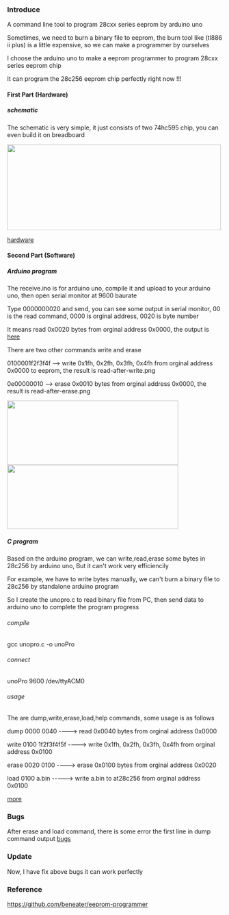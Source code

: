 ### Introduce

A command line tool to program 28cxx series eeprom by arduino uno

Sometimes, we need to burn a binary file to eeprom, the burn tool like (tl886 ii plus) is a little expensive, so we can make a programmer by ourselves

I choose the arduino uno to make a eeprom programmer to program 28cxx series eeprom chip

It can program the 28c256 eeprom chip perfectly right now !!!

#### First Part (Hardware)

##### schematic

The schematic is very simple, it just consists of two 74hc595 chip, you can even build it on breadboard

<img src="https://github.com/2076625923/arduino-programmer/blob/main/sch/sch.png" width="500" height="200">   

[hardware](https://github.com/2076625923/arduino-programmer/blob/main/sch/hd.jpg)            


#### Second Part (Software)

##### Arduino program

The receive.ino is for arduino uno, compile it and upload to your arduino uno, then open serial monitor at 9600 baurate

Type 0000000020 and send, you can see some output in serial monitor,  00 is the read command,  0000 is orginal address,  0020 is byte number

It means read 0x0020 bytes from orginal address 0x0000, the output is [here](https://github.com/2076625923/arduino-programmer/blob/main/png/dump.png)

There are two other commands write and erase

0100001f2f3f4f --> write 0x1fh, 0x2fh, 0x3fh, 0x4fh from orginal address 0x0000 to eeprom, the result is read-after-write.png

0e00000010 --> erase 0x0010 bytes from orginal address 0x0000, the result is read-after-erase.png

<img src="https://github.com/2076625923/arduino-programmer/blob/main/png/write.png" width="400" height="150">                                       <img src="https://github.com/2076625923/arduino-programmer/blob/main/png/erase.png" width="400" height="150"/>

##### C program

Based on the arduino program, we can write,read,erase some bytes in 28c256 by arduino uno, But it can't work very efficiencily

For example, we have to write bytes manually, we can't burn a binary file to 28c256 by standalone arduino program

So I create the unopro.c to read binary file from PC, then send data to arduino uno to complete the program progress

###### compile

gcc unopro.c -o unoPro

###### connect

unoPro   9600   /dev/ttyACM0

###### usage

The are dump,write,erase,load,help commands, some usage is as follows

dump 0000 0040  ----> read 0x0040 bytes from orginal address 0x0000

write 0100 1f2f3f4f5f   ----> write 0x1fh, 0x2fh, 0x3fh, 0x4fh from orginal address 0x0100

erase 0020 0100   ----> erase 0x0100 bytes from orginal address 0x0020

load 0100 a.bin   -----> write a.bin to at28c256 from orginal address 0x0100

[more](https://github.com/2076625923/arduino-programmer/blob/main//png/fix.png)

### Bugs

After erase and load command, there is some error the first line in dump command output [bugs](https://github.com/2076625923/arduino-programmer/blob/main//png/bugs.png)

### Update

Now, I have fix above bugs it can work perfectly

### Reference

https://github.com/beneater/eeprom-programmer
